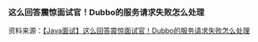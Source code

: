 


### 这么回答震惊面试官！Dubbo的服务请求失败怎么处理

资料来源：[【Java面试】这么回答震惊面试官！Dubbo的服务请求失败怎么处理](https://www.toutiao.com/video/7302354368265716233/?from_scene=all&log_from=a0bdacf092f1a_1703572893210)


